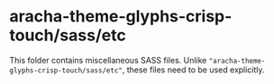 # aracha-theme-glyphs-crisp-touch/sass/etc

This folder contains miscellaneous SASS files. Unlike `"aracha-theme-glyphs-crisp-touch/sass/etc"`, these files
need to be used explicitly.
